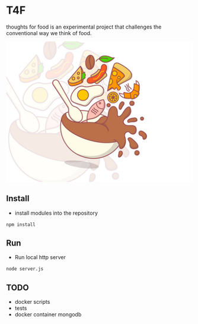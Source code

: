 # T4F
thoughts for food is an experimental project that challenges the conventional way we think of food.

![alt text](images/Artboard1.jpg "Title")



## Install

* install modules into the repository
```bash
npm install
```

## Run

* Run local http server
```bash
node server.js
```


## TODO
- docker scripts
- tests
- docker container mongodb